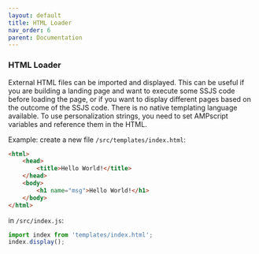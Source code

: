 ```yaml
---
layout: default
title: HTML Loader
nav_order: 6
parent: Documentation
---
```


### HTML Loader
External HTML files can be imported and displayed. This can be useful if you are building a landing page and want to execute some SSJS code before loading the page, or if you want to display different pages based on the outcome of the SSJS code. There is no native templating language available. To use personalization strings, you need to set AMPscript variables and reference them in the HTML.


Example:
create a new file `/src/templates/index.html`:
```html
<html>
    <head>
        <title>Hello World!</title>
    </head>
    <body>
        <h1 name="msg">Hello World!</h1>
    </body>
</html>
```
in `/src/index.js`:
```js
import index from 'templates/index.html';
index.display();

```